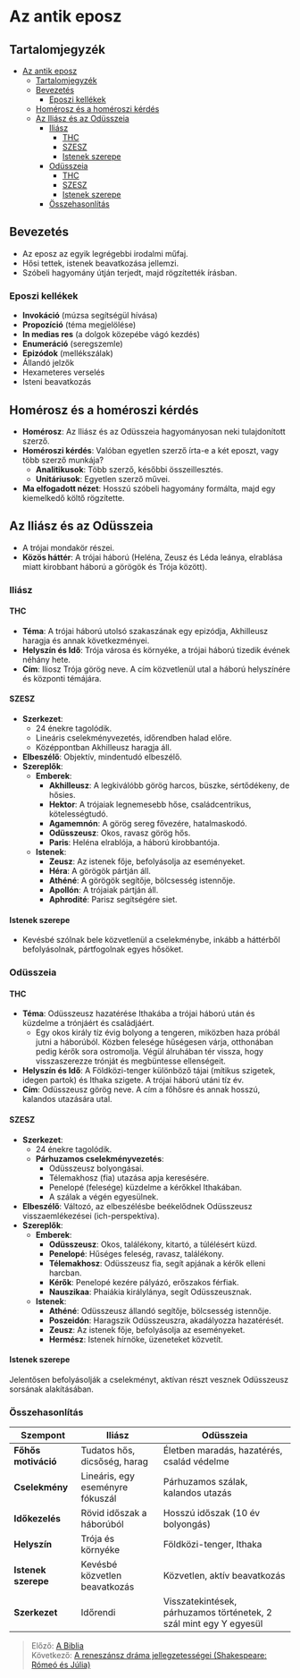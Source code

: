 # Az antik eposz

## Tartalomjegyzék
- [Az antik eposz](#az-antik-eposz)
  - [Tartalomjegyzék](#tartalomjegyzék)
  - [Bevezetés](#bevezetés)
    - [Eposzi kellékek](#eposzi-kellékek)
  - [Homérosz és a homéroszi kérdés](#homérosz-és-a-homéroszi-kérdés)
  - [Az Iliász és az Odüsszeia](#az-iliász-és-az-odüsszeia)
    - [Iliász](#iliász)
      - [THC](#thc)
      - [SZESZ](#szesz)
      - [Istenek szerepe](#istenek-szerepe)
    - [Odüsszeia](#odüsszeia)
      - [THC](#thc-1)
      - [SZESZ](#szesz-1)
      - [Istenek szerepe](#istenek-szerepe-1)
    - [Összehasonlítás](#összehasonlítás)

## Bevezetés

- Az eposz az egyik legrégebbi irodalmi műfaj.
- Hősi tettek, istenek beavatkozása jellemzi.
- Szóbeli hagyomány útján terjedt, majd rögzítették írásban.

### Eposzi kellékek

- **Invokáció** (múzsa segítségül hívása)
- **Propozíció** (téma megjelölése)
- **In medias res** (a dolgok közepébe vágó kezdés)
- **Enumeráció** (seregszemle)
- **Epizódok** (mellékszálak)
- Állandó jelzők
- Hexameteres verselés
- Isteni beavatkozás

## Homérosz és a homéroszi kérdés

- **Homérosz**: Az Iliász és az Odüsszeia hagyományosan neki tulajdonított szerző.
- **Homéroszi kérdés**: Valóban egyetlen szerző írta-e a két eposzt, vagy több szerző munkája?
  - **Analitikusok**: Több szerző, későbbi összeillesztés.
  - **Unitáriusok**: Egyetlen szerző művei.
- **Ma elfogadott nézet**: Hosszú szóbeli hagyomány formálta, majd egy kiemelkedő költő rögzítette.

## Az Iliász és az Odüsszeia

- A trójai mondakör részei.
- **Közös háttér**: A trójai háború (Heléna, Zeusz és Léda leánya, elrablása miatt kirobbant háború a görögök és Trója között).

### Iliász

#### THC

- **Téma**: A trójai háború utolsó szakaszának egy epizódja, Akhilleusz haragja és annak következményei.
- **Helyszín és Idő**: Trója városa és környéke, a trójai háború tizedik évének néhány hete.
- **Cím**: Iliosz Trója görög neve. A cím közvetlenül utal a háború helyszínére és központi témájára.

#### SZESZ

- **Szerkezet**:
  - 24 énekre tagolódik.
  - Lineáris cselekményvezetés, időrendben halad előre.
  - Középpontban Akhilleusz haragja áll.
- **Elbeszélő**: Objektív, mindentudó elbeszélő.
- **Szereplők**:
  - **Emberek**:
    - **Akhilleusz**: A legkiválóbb görög harcos, büszke, sértődékeny, de hősies.
    - **Hektor**: A trójaiak legnemesebb hőse, családcentrikus, kötelességtudó.
    - **Agamemnón**: A görög sereg fővezére, hatalmaskodó.
    - **Odüsszeusz**: Okos, ravasz görög hős.
    - **Paris**: Heléna elrablója, a háború kirobbantója.
  - **Istenek**:
    - **Zeusz**: Az istenek fője, befolyásolja az eseményeket.
    - **Héra**: A görögök pártján áll.
    - **Athéné**: A görögök segítője, bölcsesség istennője.
    - **Apollón**: A trójaiak pártján áll.
    - **Aphrodité**: Parisz segítségére siet.

#### Istenek szerepe

- Kevésbé szólnak bele közvetlenül a cselekménybe, inkább a háttérből befolyásolnak, pártfogolnak egyes hősöket.

### Odüsszeia

#### THC

- **Téma**: Odüsszeusz hazatérése Ithakába a trójai háború után és küzdelme a trónjáért és családjáért. 
  - Egy okos király tíz évig bolyong a tengeren, miközben haza próbál jutni a háborúból. Közben felesége hűségesen várja, otthonában pedig kérők sora ostromolja. Végül álruhában tér vissza, hogy visszaszerezze trónját és megbüntesse ellenségeit.
- **Helyszín és Idő**: A Földközi-tenger különböző tájai (mítikus szigetek, idegen partok) és Ithaka szigete. A trójai háború utáni tíz év.
- **Cím**: Odüsszeusz görög neve. A cím a főhősre és annak hosszú, kalandos utazására utal.

#### SZESZ

- **Szerkezet**:
  - 24 énekre tagolódik.
  - **Párhuzamos cselekményvezetés**:
    - Odüsszeusz bolyongásai.
    - Télemakhosz (fia) utazása apja keresésére.
    - Penelopé (felesége) küzdelme a kérőkkel Ithakában.
    - A szálak a végén egyesülnek.
- **Elbeszélő**: Változó, az elbeszélésbe beékelődnek Odüsszeusz visszaemlékezései (ich-perspektíva).
- **Szereplők**:
  - **Emberek**:
    - **Odüsszeusz**: Okos, találékony, kitartó, a túlélésért küzd.
    - **Penelopé**: Hűséges feleség, ravasz, találékony.
    - **Télemakhosz**: Odüsszeusz fia, segít apjának a kérők elleni harcban.
    - **Kérők**: Penelopé kezére pályázó, erőszakos férfiak.
    - **Nauszikaa**: Phaiákia királylánya, segít Odüsszeusznak.
  - **Istenek**:
    - **Athéné**: Odüsszeusz állandó segítője, bölcsesség istennője.
    - **Poszeidón**: Haragszik Odüsszeuszra, akadályozza hazatérését.
    - **Zeusz**: Az istenek fője, befolyásolja az eseményeket.
    - **Hermész**: Istenek hírnöke, üzeneteket közvetít.

#### Istenek szerepe

Jelentősen befolyásolják a cselekményt, aktívan részt vesznek Odüsszeusz sorsának alakításában.

### Összehasonlítás

| Szempont           | Iliász                                  | Odüsszeia                                     |
|--------------------|-----------------------------------------|-----------------------------------------------|
| **Főhős motiváció** | Tudatos hős, dicsőség, harag            | Életben maradás, hazatérés, család védelme     |
| **Cselekmény** | Lineáris, egy eseményre fókuszál       | Párhuzamos szálak, kalandos utazás            |
| **Időkezelés** | Rövid időszak a háborúból              | Hosszú időszak (10 év bolyongás)               |
| **Helyszín** | Trója és környéke                       | Földközi-tenger, Ithaka                       |
| **Istenek szerepe** | Kevésbé közvetlen beavatkozás          | Közvetlen, aktív beavatkozás                  |
| **Szerkezet** | Időrendi                               | Visszatekintések, párhuzamos történetek, 2 szál mint egy Y egyesül        |

> Előző: [A Biblia](./10_biblia.md)\
> Következő: [A reneszánsz dráma jellegzetességei (Shakespeare: Rómeó és Júlia)](./12_reneszansz_drama.md)